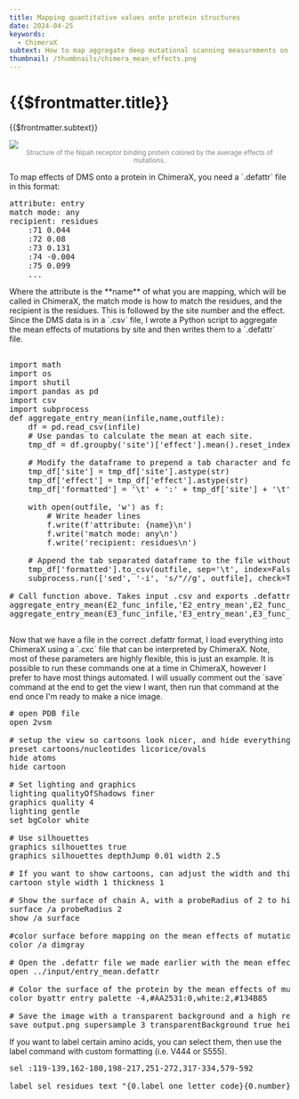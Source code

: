```yaml
---
title: Mapping quantitative values onto protein structures
date: 2024-04-25
keywords:
  - ChimeraX
subtext: How to map aggregate deep mutational scanning measurements on a protein structure using ChimeraX.
thumbnail: /thumbnails/chimera_mean_effects.png
---
```


<div class='prose dark:prose-dark dark:prose-invert'>
<h1> {{$frontmatter.title}} </h1>

{{$frontmatter.subtext}}

<div class="flex justify-center items-center">
    <img src="/images/entry_tetramer_better.png" class="sm:w-1/4 md:w-1/4 lg:w-1/2"/>
</div>

<figcaption style="text-align: center; color: grey; font-size: smaller">Structure of the Nipah receptor binding protein colored by the average effects of mutations.</figcaption>

<p>To map effects of DMS onto a protein in ChimeraX, you need a `.defattr` file in this format:</p>

<pre>
attribute: entry
match mode: any
recipient: residues
	:71	0.044
	:72	0.08
	:73	0.131
	:74	-0.004
	:75	0.099
    ...
</pre>

<p>
Where the attribute is the **name** of what you are mapping, which will be called in ChimeraX, the match mode is how to match the residues, and the recipient is the residues. This is followed by the site number and the effect. Since the DMS data is in a `.csv` file, I wrote a Python script to aggregate the mean effects of mutations by site and then writes them to a `.defattr` file.</p>

<pre>

import math
import os
import shutil
import pandas as pd
import csv
import subprocess
def aggregate_entry_mean(infile,name,outfile):
    df = pd.read_csv(infile)
    # Use pandas to calculate the mean at each site.
    tmp_df = df.groupby('site')['effect'].mean().reset_index()

    # Modify the dataframe to prepend a tab character and format as strings
    tmp_df['site'] = tmp_df['site'].astype(str)
    tmp_df['effect'] = tmp_df['effect'].astype(str)
    tmp_df['formatted'] = '\t' + ':' + tmp_df['site'] + '\t' + tmp_df['effect']

    with open(outfile, 'w') as f:
        # Write header lines
        f.write(f'attribute: {name}\n')
        f.write('match mode: any\n')
        f.write('recipient: residues\n')

    # Append the tab separated dataframe to the file without quotes and with an escape character
    tmp_df['formatted'].to_csv(outfile, sep='\t', index=False, header=False, mode='a')
    subprocess.run(['sed', '-i', 's/"//g', outfile], check=True)

# Call function above. Takes input .csv and exports .defattr.
aggregate_entry_mean(E2_func_infile,'E2_entry_mean',E2_func_output)
aggregate_entry_mean(E3_func_infile,'E3_entry_mean',E3_func_output)

</pre>

<p>Now that we have a file in the correct .defattr format, I load everything into ChimeraX using a `.cxc` file that can be interpreted by ChimeraX. Note, most of these parameters are highly flexible, this is just an example. It is possible to run these commands one at a time in ChimeraX, however I prefer to have most things automated. I will usually comment out the `save` command at the end to get the view I want, then run that command at the end once I'm ready to make a nice image.</p>

<pre>
# open PDB file
open 2vsm

# setup the view so cartoons look nicer, and hide everything to start from scratch.
preset cartoons/nucleotides licorice/ovals
hide atoms
hide cartoon

# Set lighting and graphics
lighting qualityOfShadows finer
graphics quality 4
lighting gentle
set bgColor white

# Use silhouettes
graphics silhouettes true
graphics silhouettes depthJump 0.01 width 2.5

# If you want to show cartoons, can adjust the width and thickness.
cartoon style width 1 thickness 1

# Show the surface of chain A, with a probeRadius of 2 to hide any holes.
surface /a probeRadius 2
show /a surface

#color surface before mapping on the mean effects of mutations
color /a dimgray

# Open the .defattr file we made earlier with the mean effects of mutations.
open ../input/entry_mean.defattr

# Color the surface of the protein by the mean effects of mutations. Can adjust the domain or the colors used.
color byattr entry palette -4,#AA2531:0,white:2,#134B85

# Save the image with a transparent background and a high resolution.
save output.png supersample 3 transparentBackground true height 3000 width 3000
</pre>

<p>
If you want to label certain amino acids, you can select them, then use the label command with custom formatting (i.e. V444 or S555).</p>

<pre>
sel :119-139,162-180,198-217,251-272,317-334,579-592

label sel residues text "{0.label_one_letter_code}{0.number}" offset 0,0,0 height 0.75 font Helvetica bgColor transparent color black
</pre>
</div>